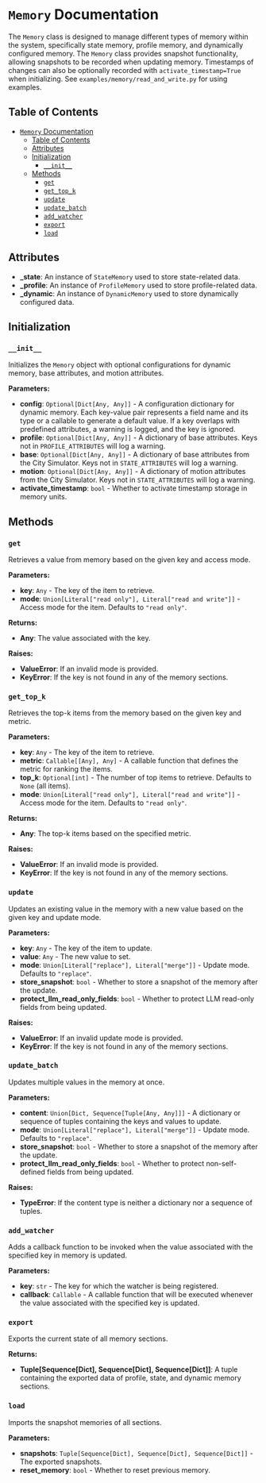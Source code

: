 # `Memory` Documentation

The `Memory` class is designed to manage different types of memory within the system, specifically state memory, profile memory, and dynamically configured memory. The `Memory` class provides snapshot functionality, allowing snapshots to be recorded when updating memory. Timestamps of changes can also be optionally recorded with `activate_timestamp=True` when initializing. See `examples/memory/read_and_write.py` for using examples.

## Table of Contents

- [`Memory` Documentation](#memory-documentation)
  - [Table of Contents](#table-of-contents)
  - [Attributes](#attributes)
  - [Initialization](#initialization)
    - [`__init__`](#__init__)
  - [Methods](#methods)
    - [`get`](#get)
    - [`get_top_k`](#get_top_k)
    - [`update`](#update)
    - [`update_batch`](#update_batch)
    - [`add_watcher`](#add_watcher)
    - [`export`](#export)
    - [`load`](#load)

## Attributes

- **_state**: An instance of `StateMemory` used to store state-related data.
- **_profile**: An instance of `ProfileMemory` used to store profile-related data.
- **_dynamic**: An instance of `DynamicMemory` used to store dynamically configured data.

## Initialization

### `__init__`

Initializes the `Memory` object with optional configurations for dynamic memory, base attributes, and motion attributes.

**Parameters:**

- **config**: `Optional[Dict[Any, Any]]` - A configuration dictionary for dynamic memory. Each key-value pair represents a field name and its type or a callable to generate a default value. If a key overlaps with predefined attributes, a warning is logged, and the key is ignored.
- **profile**: `Optional[Dict[Any, Any]]` - A dictionary of base attributes. Keys not in `PROFILE_ATTRIBUTES` will log a warning.
- **base**: `Optional[Dict[Any, Any]]` - A dictionary of base attributes from the City Simulator. Keys not in `STATE_ATTRIBUTES` will log a warning.
- **motion**: `Optional[Dict[Any, Any]]` - A dictionary of motion attributes from the City Simulator. Keys not in `STATE_ATTRIBUTES` will log a warning.
- **activate_timestamp**: `bool` - Whether to activate timestamp storage in memory units.

## Methods

### `get`

Retrieves a value from memory based on the given key and access mode.

**Parameters:**

- **key**: `Any` - The key of the item to retrieve.
- **mode**: `Union[Literal["read only"], Literal["read and write"]]` - Access mode for the item. Defaults to `"read only"`.

**Returns:**

- **Any**: The value associated with the key.

**Raises:**

- **ValueError**: If an invalid mode is provided.
- **KeyError**: If the key is not found in any of the memory sections.

### `get_top_k`

Retrieves the top-k items from the memory based on the given key and metric.

**Parameters:**

- **key**: `Any` - The key of the item to retrieve.
- **metric**: `Callable[[Any], Any]` - A callable function that defines the metric for ranking the items.
- **top_k**: `Optional[int]` - The number of top items to retrieve. Defaults to `None` (all items).
- **mode**: `Union[Literal["read only"], Literal["read and write"]]` - Access mode for the item. Defaults to `"read only"`.

**Returns:**

- **Any**: The top-k items based on the specified metric.

**Raises:**

- **ValueError**: If an invalid mode is provided.
- **KeyError**: If the key is not found in any of the memory sections.

### `update`

Updates an existing value in the memory with a new value based on the given key and update mode.

**Parameters:**

- **key**: `Any` - The key of the item to update.
- **value**: `Any` - The new value to set.
- **mode**: `Union[Literal["replace"], Literal["merge"]]` - Update mode. Defaults to `"replace"`.
- **store_snapshot**: `bool` - Whether to store a snapshot of the memory after the update.
- **protect_llm_read_only_fields**: `bool` - Whether to protect LLM read-only fields from being updated.

**Raises:**

- **ValueError**: If an invalid update mode is provided.
- **KeyError**: If the key is not found in any of the memory sections.

### `update_batch`

Updates multiple values in the memory at once.

**Parameters:**

- **content**: `Union[Dict, Sequence[Tuple[Any, Any]]]` - A dictionary or sequence of tuples containing the keys and values to update.
- **mode**: `Union[Literal["replace"], Literal["merge"]]` - Update mode. Defaults to `"replace"`.
- **store_snapshot**: `bool` - Whether to store a snapshot of the memory after the update.
- **protect_llm_read_only_fields**: `bool` - Whether to protect non-self-defined fields from being updated.

**Raises:**

- **TypeError**: If the content type is neither a dictionary nor a sequence of tuples.

### `add_watcher`

Adds a callback function to be invoked when the value associated with the specified key in memory is updated.

**Parameters:**

- **key**: `str` - The key for which the watcher is being registered.
- **callback**: `Callable` - A callable function that will be executed whenever the value associated with the specified key is updated.

### `export`

Exports the current state of all memory sections.

**Returns:**

- **Tuple[Sequence[Dict], Sequence[Dict], Sequence[Dict]]**: A tuple containing the exported data of profile, state, and dynamic memory sections.

### `load`

Imports the snapshot memories of all sections.

**Parameters:**

- **snapshots**: `Tuple[Sequence[Dict], Sequence[Dict], Sequence[Dict]]` - The exported snapshots.
- **reset_memory**: `bool` - Whether to reset previous memory.
